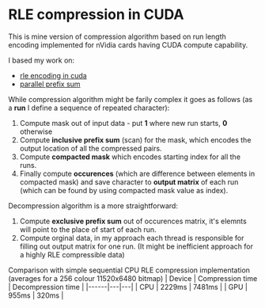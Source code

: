 # RLE compression in CUDA

This is mine version of compression algorithm based on run length encoding implemented for nVidia cards having CUDA compute capability.

I based my work on:
- [rle encoding in cuda](https://erkaman.github.io/posts/cuda_rle.html)
- [parallel prefix sum](https://developer.download.nvidia.com/compute/cuda/1.1-Beta/x86_website/projects/scan/doc/scan.pdf)

While compression algorithm might be farily complex it goes as follows (as a __run__ I define a sequence of repeated character):
1. Compute mask out of input data - put __1__ where new run starts, __0__ otherwise
2. Compute __inclusive prefix sum__ (scan) for the mask, which encodes the output location of all the compressed pairs.
3. Compute __compacted mask__ which encodes starting index for all the runs.
4. Finally compute __occurences__ (which are difference between elements in compacted mask) and save
   character to __output matrix__ of each run (which can be found by using compacted mask value as index).
   
Decompression algorithm is a more straightforward:
1. Compute __exclusive prefix sum__ out of occurences matrix, it's elemnts will point to the place of start of each run.
2. Compute orginal data, in my approach each thread is responsible for filling out output matrix for one run. 
   (It might be inefficient approach for a highly RLE compressible data)

Comparison with simple sequential CPU RLE compression implementation (averages for a 256 colour 11520x6480 bitmap)
| Device  | Compression time  | Decompression time  |
|------|---|---|
| CPU  | 2229ms  | 7481ms  |
| GPU  | 955ms   | 320ms |
